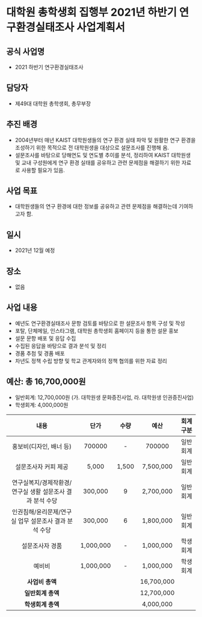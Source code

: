 대학원 총학생회 집행부 2021년 하반기 연구환경실태조사 사업계획서
===

## 공식 사업명
- 2021 하반기 연구환경실태조사

## 담당자
- 제49대 대학원 총학생회, 총무부장

## 추진 배경
- 2004년부터 매년 KAIST 대학원생들의 연구 환경 실태 파악 및 원활한 연구 환경을 조성하기 위한 목적으로 전 대학원생을 대상으로 설문조사를 진행해 옴.
- 설문조사를 바탕으로 당해연도 및 연도별 추이를 분석, 정리하여 KAIST 대학원생 및 교내 구성원에게 연구 환경 실태를 공유하고 관련 문제점을 해결하기 위한 자료로 사용할 필요가 있음.

## 사업 목표
- 대학원생들의 연구 환경에 대한 정보를 공유하고 관련 문제점을 해결하는데 기여하고자 함.

## 일시
- 2021년 12월 예정

## 장소
- 없음

## 사업 내용
- 예년도 연구환경실태조사 문항 검토를 바탕으로 한 설문조사 항목 구성 및 작성
- 포탈, 단체메일, 인스타그램, 대학원 총학생회 홈페이지 등을 통한 설문 홍보
- 설문 문항 배포 및 응답 수집
- 수집된 응답을 바탕으로 결과 분석 및 정리
- 경품 추첨 및 경품 배포
- 차년도 정책 수립 방향 및 학교 관계자와의 정책 협의를 위한 자료 정리

## 예산: 총 16,700,000원
- 일반회계: 12,700,000원 (가. 대학원생 문화증진사업, 라. 대학원생 인권증진사업)
- 학생회계: 4,000,000원 

| **내용** | **단가** | **수량** | **예산** | **회계구분** |
|:---:|:---:|:---:|:---:|:---:|
| 홍보비(디자인, 배너 등) | 700000 | - | 700000 | 일반회계 | 
| 설문조사자 커피 제공 | 5,000 | 1,500 | 7,500,000 | 일반회계 | 
| 연구실복지/경제작환경/연구실 생활 설문조사 결과 분석 수당 | 300,000 | 9 | 2,700,000 | 일반회계 | 
| 인권침해/윤리문제/연구실 업무 설문조사 결과 분석 수당 | 300,000 | 6 | 1,800,000 | 일반회계 | 
| 설문조사자 경품 | 1,000,000 | - | 1,000,000 | 학생회계 | 
| 예비비 | 1,000,000 | - | 1,000,000 | 학생회계 | 
| **사업비 총액** |  |  | 16,700,000 | |
| **일반회계 총액** |  |  | 12,700,000 | |
| **학생회계 총액** |  |  | 4,000,000 | |
